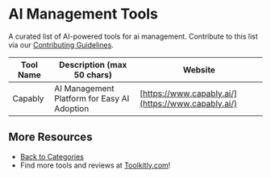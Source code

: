 # AI Management Tools

A curated list of AI-powered tools for ai management. Contribute to this list via our [Contributing Guidelines](../CONTRIBUTING.md).

| Tool Name | Description (max 50 chars) | Website |
|-----------|----------------------------|---------|
| Capably | AI Management Platform for Easy AI Adoption | [https://www.capably.ai/](https://www.capably.ai/) |

## More Resources
- [Back to Categories](https://github.com/ToolkitlyAI/awesome-ai-tools/blob/master/README.md)
- Find more tools and reviews at [Toolkitly.com](https://toolkitly.com)!
